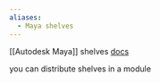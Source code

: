 ```yaml
---
aliases:
  - Maya shelves
---
```


[[Autodesk Maya]] shelves
[docs](https://help.autodesk.com/view/MAYAUL/2022/ENU/?guid=GUID-4A21F741-C9AC-4AE5-897E-B6F8C68ADF90)

you can distribute shelves in a module
